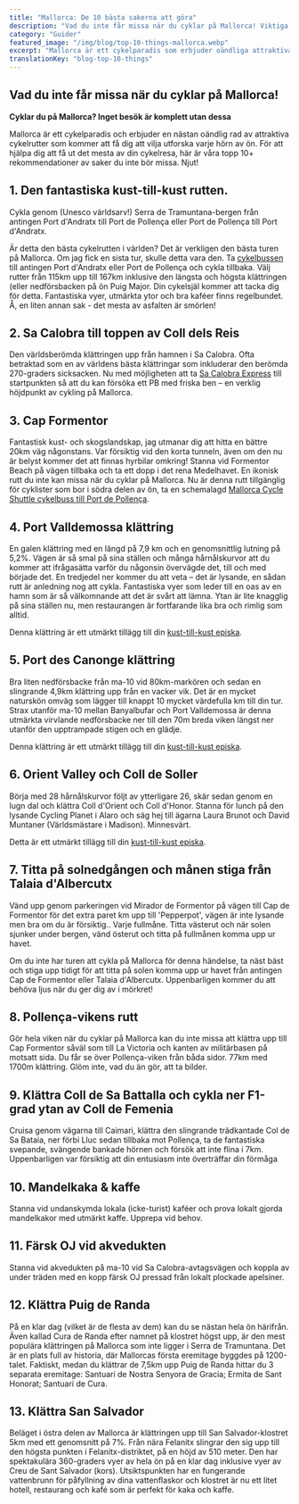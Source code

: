 ```yaml
---
title: "Mallorca: De 10 bästa sakerna att göra"
description: "Vad du inte får missa när du cyklar på Mallorca! Viktiga upplevelser och rutter för det ultimata cykeläventyret."
category: "Guider"
featured_image: "/img/blog/top-10-things-mallorca.webp"
excerpt: "Mallorca är ett cykelparadis som erbjuder oändliga attraktiva rutter. Från det världsberömda Sa Calobra till den fantastiska Andratx-Pollença-rutten, upptäck de måste-göra-upplevelserna för din cykelresa."
translationKey: "blog-top-10-things"
---
```


## Vad du inte får missa när du cyklar på Mallorca!

**Cyklar du på Mallorca? Inget besök är komplett utan dessa**

Mallorca är ett cykelparadis och erbjuder en nästan oändlig rad av attraktiva cykelrutter som kommer att få dig att vilja utforska varje hörn av ön. För att hjälpa dig att få ut det mesta av din cykelresa, här är våra topp 10+ rekommendationer av saker du inte bör missa. Njut!

## 1. Den fantastiska kust-till-kust rutten.

Cykla genom (Unesco världsarv!) Serra de Tramuntana-bergen från antingen Port d'Andratx till Port de Pollença eller Port de Pollença till Port d'Andratx.

Är detta den bästa cykelrutten i världen? Det är verkligen den bästa turen på Mallorca. Om jag fick en sista tur, skulle detta vara den. Ta <a href="https://mallorcacycleshuttle.company.site/products/Scheduled-Bike-Buses-c15728235" target="_blank">cykelbussen</a> till antingen Port d'Andratx eller Port de Pollença och cykla tillbaka. Välj rutter från 115km upp till 167km inklusive den längsta och högsta klättringen (eller nedförsbacken på ön Puig Major. Din cykelsjäl kommer att tacka dig för detta. Fantastiska vyer, utmärkta ytor och bra kaféer finns regelbundet. Å, en liten annan sak - det mesta av asfalten är smörlen!

## 2. Sa Calobra till toppen av Coll dels Reis

Den världsberömda klättringen upp från hamnen i Sa Calobra. Ofta betraktad som en av världens bästa klättringar som inkluderar den berömda 270-graders sicksacken. Nu med möjligheten att ta <a href="https://mallorcacycleshuttle.company.site/products/Scheduled-Bike-Buses-c15728235" target="_blank">Sa Calobra Express</a> till startpunkten så att du kan försöka ett PB med friska ben – en verklig höjdpunkt av cykling på Mallorca.

## 3. Cap Formentor

Fantastisk kust- och skogslandskap, jag utmanar dig att hitta en bättre 20km väg någonstans. Var försiktig vid den korta tunneln, även om den nu är belyst kommer det att finnas hyrbilar omkring! Stanna vid Formentor Beach på vägen tillbaka och ta ett dopp i det rena Medelhavet. En ikonisk rutt du inte kan missa när du cyklar på Mallorca. Nu är denna rutt tillgänglig för cyklister som bor i södra delen av ön, ta en schemalagd <a href="https://mallorcacycleshuttle.company.site/products/Scheduled-Bike-Buses-c15728235" target="_blank">Mallorca Cycle Shuttle cykelbuss till Port de Pollença</a>.

## 4. Port Valldemossa klättring

En galen klättring med en längd på 7,9 km och en genomsnittlig lutning på 5,2%. Vägen är så smal på sina ställen och många hårnålskurvor att du kommer att ifrågasätta varför du någonsin övervägde det, till och med började det. En tredjedel ner kommer du att veta – det är lysande, en sådan rutt är anledning nog att cykla. Fantastiska vyer som leder till en oas av en hamn som är så välkomnande att det är svårt att lämna. Ytan är lite knagglig på sina ställen nu, men restaurangen är fortfarande lika bra och rimlig som alltid.

Denna klättring är ett utmärkt tillägg till din <a href="/en/bike-shuttle/andratx-pollenca-guide/">kust-till-kust episka</a>.

## 5. Port des Canonge klättring

Bra liten nedförsbacke från ma-10 vid 80km-markören och sedan en slingrande 4,9km klättring upp från en vacker vik. Det är en mycket naturskön omväg som lägger till knappt 10 mycket värdefulla km till din tur. Strax utanför ma-10 mellan Banyalbufar och Port Valldemossa är denna utmärkta virvlande nedförsbacke ner till den 70m breda viken längst ner utanför den upptrampade stigen och en glädje.

Denna klättring är ett utmärkt tillägg till din <a href="/en/bike-shuttle/andratx-pollenca-guide/">kust-till-kust episka</a>.

## 6. Orient Valley och Coll de Soller

Börja med 28 hårnålskurvor följt av ytterligare 26, skär sedan genom en lugn dal och klättra Coll d'Orient och Coll d'Honor. Stanna för lunch på den lysande Cycling Planet i Alaro och säg hej till ägarna Laura Brunot och David Muntaner (Världsmästare i Madison). Minnesvärt.

Detta är ett utmärkt tillägg till din <a href="/en/bike-shuttle/andratx-pollenca-guide/">kust-till-kust episka</a>.

## 7. Titta på solnedgången och månen stiga från Talaia d'Albercutx

Vänd upp genom parkeringen vid Mirador de Formentor på vägen till Cap de Formentor för det extra paret km upp till 'Pepperpot', vägen är inte lysande men bra om du är försiktig.. Varje fullmåne. Titta västerut och när solen sjunker under bergen, vänd österut och titta på fullmånen komma upp ur havet.

Om du inte har turen att cykla på Mallorca för denna händelse, ta näst bäst och stiga upp tidigt för att titta på solen komma upp ur havet från antingen Cap de Formentor eller Talaia d'Albercutx. Uppenbarligen kommer du att behöva ljus när du ger dig av i mörkret!

## 8. Pollença-vikens rutt

Gör hela viken när du cyklar på Mallorca kan du inte missa att klättra upp till Cap Formentor såväl som till La Victoria och kanten av militärbasen på motsatt sida. Du får se över Pollença-viken från båda sidor. 77km med 1700m klättring. Glöm inte, vad du än gör, att ta bilder.

## 9. Klättra Coll de Sa Battalla och cykla ner F1-grad ytan av Coll de Femenia

Cruisa genom vägarna till Caimari, klättra den slingrande trädkantade Col de Sa Bataia, ner förbi Lluc sedan tillbaka mot Pollença, ta de fantastiska svepande, svängende bankade hörnen och försök att inte flina i 7km. Uppenbarligen var försiktig att din entusiasm inte överträffar din förmåga

## 10. Mandelkaka & kaffe

Stanna vid undanskymda lokala (icke-turist) kaféer och prova lokalt gjorda mandelkakor med utmärkt kaffe. Upprepa vid behov.

## 11. Färsk OJ vid akvedukten

Stanna vid akvedukten på ma-10 vid Sa Calobra-avtagsvägen och koppla av under träden med en kopp färsk OJ pressad från lokalt plockade apelsiner.

## 12. Klättra Puig de Randa

På en klar dag (vilket är de flesta av dem) kan du se nästan hela ön härifrån. Även kallad Cura de Randa efter namnet på klostret högst upp, är den mest populära klättringen på Mallorca som inte ligger i Serra de Tramuntana. Det är en plats full av historia, där Mallorcas första eremitage byggdes på 1200-talet. Faktiskt, medan du klättrar de 7,5km upp Puig de Randa hittar du 3 separata eremitage: Santuari de Nostra Senyora de Gracia; Ermita de Sant Honorat; Santuari de Cura.

## 13. Klättra San Salvador

Beläget i östra delen av Mallorca är klättringen upp till San Salvador-klostret 5km med ett genomsnitt på 7%. Från nära Felanitx slingrar den sig upp till den högsta punkten i Felanitx-distriktet, på en höjd av 510 meter. Den har spektakulära 360-graders vyer av hela ön på en klar dag inklusive vyer av Creu de Sant Salvador (kors). Utsiktspunkten har en fungerande vattenbrunn för påfyllning av dina vattenflaskor och klostret är nu ett litet hotell, restaurang och kafé som är perfekt för kaka och kaffe.
